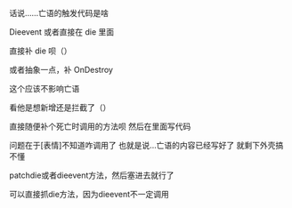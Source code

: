 话说……亡语的触发代码是啥

Dieevent 或者直接在 die 里面

直接补 die 呗（）

或者抽象一点，补 OnDestroy

这个应该不影响亡语

看他是想新增还是拦截了（）

直接随便补个死亡时调用的方法呗
然后在里面写代码

问题在于[表情]不知道咋调用了
也就是说…亡语的内容已经写好了
就剩下外壳搞不懂

patchdie或者dieevent方法，然后塞进去就行了

可以直接抓die方法，因为dieevent不一定调用






